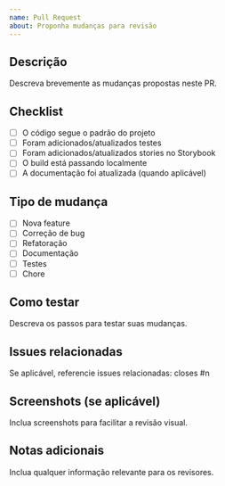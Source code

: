 ```yaml
---
name: Pull Request
about: Proponha mudanças para revisão
---
```


## Descrição

Descreva brevemente as mudanças propostas neste PR.

## Checklist

- [ ] O código segue o padrão do projeto
- [ ] Foram adicionados/atualizados testes
- [ ] Foram adicionados/atualizados stories no Storybook
- [ ] O build está passando localmente
- [ ] A documentação foi atualizada (quando aplicável)

## Tipo de mudança

- [ ] Nova feature
- [ ] Correção de bug
- [ ] Refatoração
- [ ] Documentação
- [ ] Testes
- [ ] Chore

## Como testar

Descreva os passos para testar suas mudanças.

## Issues relacionadas

Se aplicável, referencie issues relacionadas: closes #n

## Screenshots (se aplicável)

Inclua screenshots para facilitar a revisão visual.

## Notas adicionais

Inclua qualquer informação relevante para os revisores.
